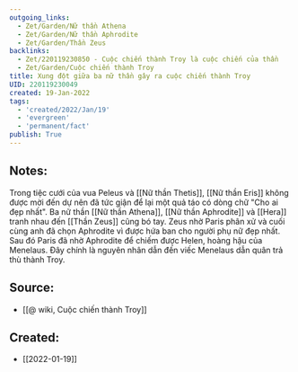```yaml
---
outgoing_links:
  - Zet/Garden/Nữ thần Athena
  - Zet/Garden/Nữ thần Aphrodite
  - Zet/Garden/Thần Zeus
backlinks:
  - Zet/220119230850 - Cuộc chiến thành Troy là cuộc chiến của thần
  - Zet/Garden/Cuộc chiến thành Troy
title: Xung đột giữa ba nữ thần gây ra cuộc chiến thành Troy
UID: 220119230049
created: 19-Jan-2022
tags:
  - 'created/2022/Jan/19'
  - 'evergreen'
  - 'permanent/fact'
publish: True
---
```

## Notes:
Trong tiệc cưới của vua Peleus và [[Nữ thần Thetis]],  [[Nữ thần Eris]] không được mời đến dự nên đã tức giận để lại một quả táo có dòng chữ "Cho ai đẹp nhất". Ba nữ thần [[Nữ thần Athena]], [[Nữ thần Aphrodite]] và [[Hera]] tranh nhau đến [[Thần Zeus]] cũng bó tay. Zeus nhờ Paris phân xử và cuối cùng anh đã chọn Aphrodite vì được hứa ban cho người phụ nữ đẹp nhất. Sau đó Paris đã nhờ Aphrodite để chiếm được Helen, hoàng hậu của Menelaus. Đây chính là nguyên nhân dẫn đến viếc Menelaus dẫn quân trả thù thành Troy.

## Source:
- [[@ wiki, Cuộc chiến thành Troy]]


## Created:
- [[2022-01-19]]
